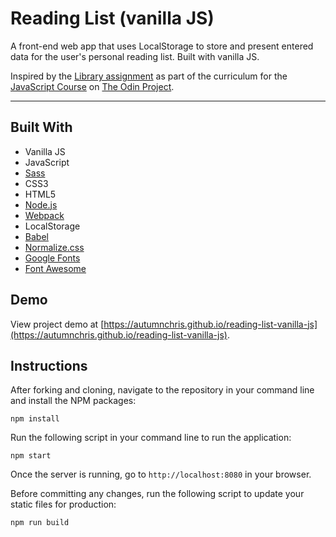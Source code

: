 # Reading List (vanilla JS)

A front-end web app that uses LocalStorage to store and present entered data for the user's personal reading list. Built with vanilla JS.

Inspired by the [Library assignment](https://www.theodinproject.com/lessons/node-path-javascript-library) as part of the curriculum for the [JavaScript Course](https://www.theodinproject.com/paths/full-stack-javascript/courses/javascript) on [The Odin Project](https://www.theodinproject.com).

---

## Built With
* Vanilla JS
* JavaScript
* [Sass](http://sass-lang.com)
* CSS3
* HTML5
* [Node.js](https://nodejs.org/en)
* [Webpack](https://webpack.js.org)
* LocalStorage
* [Babel](https://babeljs.io)
* [Normalize.css](https://fonts.google.com)
* [Google Fonts](https://fonts.google.com)
* [Font Awesome](https://fontawesome.com)

## Demo

View project demo at [https://autumnchris.github.io/reading-list-vanilla-js](https://autumnchris.github.io/reading-list-vanilla-js).

## Instructions

After forking and cloning, navigate to the repository in your command line and install the NPM packages:
```
npm install
```

Run the following script in your command line to run the application:
```
npm start
```

Once the server is running, go to `http://localhost:8080` in your browser.

Before committing any changes, run the following script to update your static files for production:
```
npm run build
```
